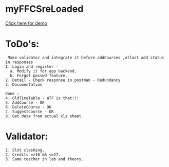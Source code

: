 # myFFCSreLoaded
[Click here for demo](https://myffcs1.herokuapp.com/)


# ToDo's:
```
 Make validator and integrate it before addCourses ,atlast add status in responses
1. Login and register - 
  a. Modify it for app backend.
  b. Forgot passwd feature.
2. Detail - Check response in postman - Redundancy
3. Documentation

Done :
4. OldTimeTable - WTF is that!!!
5. AddCourse - OK
6. DeleteCourse - OK
7. SuggestCourse - OK
8. Get data from actual xls sheet

```

# Validator:

```
1. Slot clashing.
2. Credits =>16 && <=27.
3. Same teacher in lab and theory.
```
